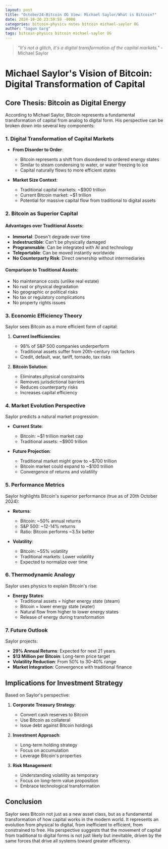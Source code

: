```yaml
---
layout: post
title: "October24-Bitcoin OG View: Michael Saylor/What is Bitcoin?"
date: 2024-10-20 23:59:59 -0000
categories: bitcoin-physics notes bitcoin michael-saylor OG
author: "Sagun Garg"
tags: bitcoin-physics bitcoin michael-saylor OG
---
```


> *"It's not a glitch, it's a digital transformation of the capital markets."* - Michael Saylor

# Michael Saylor's Vision of Bitcoin: Digital Transformation of Capital

## Core Thesis: Bitcoin as Digital Energy

According to Michael Saylor, Bitcoin represents a fundamental transformation of capital from analog to digital form. His perspective can be broken down into several key components:

### 1. Digital Transformation of Capital Markets

- **From Disorder to Order**: 
  - Bitcoin represents a shift from disordered to ordered energy states
  - Similar to steam condensing to water, or water freezing to ice
  - Capital naturally flows to more efficient states

- **Market Size Context**:
  - Traditional capital markets: ~$900 trillion
  - Current Bitcoin market: ~$1 trillion
  - Potential for massive capital flow from traditional to digital assets

### 2. Bitcoin as Superior Capital

#### Advantages over Traditional Assets:
- **Immortal**: Doesn't degrade over time
- **Indestructible**: Can't be physically damaged
- **Programmable**: Can be integrated with AI and technology
- **Teleportable**: Can be moved instantly worldwide
- **No Counterparty Risk**: Direct ownership without intermediaries

#### Comparison to Traditional Assets:
- No maintenance costs (unlike real estate)
- No rust or physical degradation
- No geographic or political risks
- No tax or regulatory complications
- No property rights issues

### 3. Economic Efficiency Theory

Saylor sees Bitcoin as a more efficient form of capital:

1. **Current Inefficiencies**:
   - 98% of S&P 500 companies underperform
   - Traditional assets suffer from 20th-century risk factors
   - Credit, default, war, tariff, tornado, tax risks

2. **Bitcoin Solution**:
   - Eliminates physical constraints
   - Removes jurisdictional barriers
   - Reduces counterparty risks
   - Increases capital efficiency

### 4. Market Evolution Perspective

Saylor predicts a natural market progression:

- **Current State**:
  - Bitcoin: ~$1 trillion market cap
  - Traditional assets: ~$900 trillion

- **Future Projection**:
  - Traditional market might grow to ~$700 trillion
  - Bitcoin market could expand to ~$100 trillion
  - Convergence of returns and volatility

### 5. Performance Metrics

Saylor highlights Bitcoin's superior performance (true as of 20th October 2024):

- **Returns**:
  - Bitcoin: ~50% annual returns
  - S&P 500: ~12-14% returns
  - Ratio: Bitcoin performs ~3.5x better

- **Volatility**:
  - Bitcoin: ~55% volatility
  - Traditional markets: Lower volatility
  - Expected to normalize over time

### 6. Thermodynamic Analogy

Saylor uses physics to explain Bitcoin's rise:

- **Energy States**:
  - Traditional assets = higher energy state (steam)
  - Bitcoin = lower energy state (water)
  - Natural flow from higher to lower energy states
  - Release of energy during transformation

### 7. Future Outlook

Saylor projects:

- **29% Annual Returns**: Expected for next 21 years
- **$13 Million per Bitcoin**: Long-term price target
- **Volatility Reduction**: From 50% to 30-40% range
- **Market Integration**: Convergence with traditional finance

## Implications for Investment Strategy

Based on Saylor's perspective:

1. **Corporate Treasury Strategy**:
   - Convert cash reserves to Bitcoin
   - Use Bitcoin as collateral
   - Issue debt against Bitcoin holdings

2. **Investment Approach**:
   - Long-term holding strategy
   - Focus on accumulation
   - Leverage Bitcoin's properties

3. **Risk Management**:
   - Understanding volatility as temporary
   - Focus on long-term value proposition
   - Embrace technological transformation

## Conclusion

Saylor sees Bitcoin not just as a new asset class, but as a fundamental transformation of how capital works in the modern world. It represents an evolution from physical to digital, from inefficient to efficient, from constrained to free. His perspective suggests that the movement of capital from traditional to digital forms is not just likely but inevitable, driven by the same forces that drive all systems toward greater efficiency.

